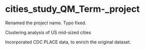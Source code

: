 # cities_study_QM_Term-_project

Renamed the project name.
Typo fixed.

Clustering analysis of US mid-sized cities

Incorporated CDC PLACE data, to enrich the original dataset.